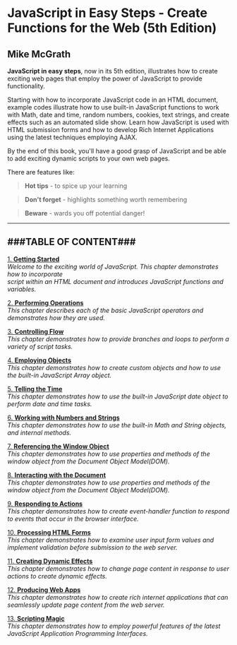# **JavaScript in Easy Steps - Create Functions for the Web (5th Edition)**
## Mike McGrath

**JavaScript in easy steps**, now in its 5th edition, illustrates how to create exciting
web pages that employ the power of JavaScript to provide functionality.

Starting with how to incorporate JavaScript code in an HTML document, example codes
illustrate how to use built-in JavaScript functions to work with Math, date and time, random 
numbers, cookies, text strings, and create effects such as an automated slide show. Learn how
JavaScript is used with HTML submission forms and how to develop Rich Internet Applications
using the latest techniques employing AJAX.

By the end of this book, you'll have a good grasp of JavaScript and be able to add exciting
dynamic scripts to your own web pages.

There are features like:
  > **Hot tips** - to spice up your learning

  > **Don't forget** - highlights something worth remembering

  > **Beware** - wards you off potential danger!

---
###TABLE OF CONTENT###
---
[1. **Getting Started**](Chapter%201.md)<br>
_Welcome to the exciting world of JavaScript. This chapter demonstrates how to incorporate  
script within an HTML document and introduces JavaScript functions and variables._

[2. **Performing Operations**](Chapter%202.md)<br>
_This chapter describes each of the basic JavaScript operators and demonstrates how they 
are used._
   
[3. **Controlling Flow**](Chapter%203.md)<br>
_This chapter demonstrates how to provide branches and loops to perform a variety of 
script tasks._
   
[4. **Employing Objects**](Chapter%204.md)<br>
_This chapter demonstrates how to create custom objects and how to use the built-in 
JavaScript Array object._
   
[5. **Telling the Time**](Chapter%205.md)<br>
_This chapter demonstrates how to use the built-in JavaScript date object to perform 
date and time tasks._
   
[6. **Working with Numbers and Strings**](Chapter%206.md)<br>
_This chapter demonstrates how to use the built-in Math and String objects, and internal 
methods._
   
[7. **Referencing the Window Object**](Chapter%207.md)<br>
_This chapter demonstrates how to use properties and methods of the window object from the 
Document Object Model(DOM)._
   
[8. **Interacting with the Document**](Chapter%208.md)<br>
_This chapter demonstrates how to use properties and methods of the window object from the 
Document Object Model(DOM)._
   
[9. **Responding to Actions**](Chapter%209.md)<br>
_This chapter demonstrates how to create event-handler function to respond to events that 
occur in the browser interface._
   
[10. **Processing HTML Forms**](Chapter%2010.md)<br>
_This chapter demonstrates how to examine user input form values and implement validation 
before  submission to the web server._
   
[11. **Creating Dynamic Effects**](Chapter%2011.md)<br>
_This chapter demonstrates how to change page content in response to user actions to create 
dynamic effects._
   
[12. **Producing Web Apps**](Chapter%2012.md)<br>
_This chapter demonstrates how to create rich internet applications that can seamlessly 
update page content from the web server._
   
[13. **Scripting Magic**](Chapter%2013.md)<br>
_This chapter demonstrates how to employ powerful features of the latest JavaScript Application 
Programming Interfaces._